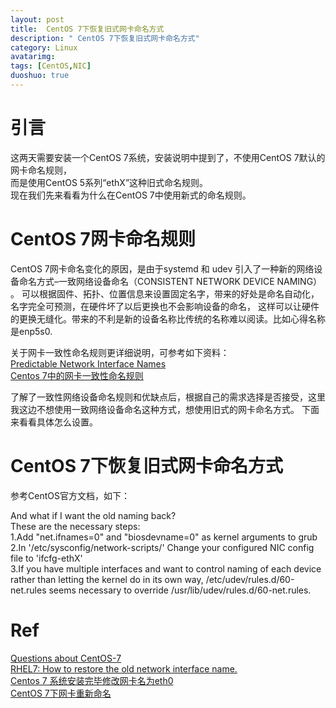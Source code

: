 ```yaml
---
layout: post
title:  CentOS 7下恢复旧式网卡命名方式
description: " CentOS 7下恢复旧式网卡命名方式"
category: Linux
avatarimg:
tags: [CentOS,NIC]
duoshuo: true
---
```


# 引言
这两天需要安装一个CentOS 7系统，安装说明中提到了，不使用CentOS 7默认的网卡命名规则，  
而是使用CentOS 5系列“ethX”这种旧式命名规则。  
现在我们先来看看为什么在CentOS 7中使用新式的命名规则。

# CentOS 7网卡命名规则
> 
CentOS 7网卡命名变化的原因，是由于systemd 和 udev 引入了一种新的网络设备命名方式–一致网络设备命名（CONSISTENT NETWORK DEVICE NAMING） 。
可以根据固件、拓扑、位置信息来设置固定名字，带来的好处是命名自动化，名字完全可预测，在硬件坏了以后更换也不会影响设备的命名，
这样可以让硬件的更换无缝化。带来的不利是新的设备名称比传统的名称难以阅读。比如心得名称是enp5s0.

关于网卡一致性命名规则更详细说明，可参考如下资料：  
[Predictable Network Interface Names](https://www.freedesktop.org/wiki/Software/systemd/PredictableNetworkInterfaceNames/)  
[Centos 7中的网卡一致性命名规则 ](http://blog.sina.com.cn/s/blog_704836f40102w36n.html)  

了解了一致性网络设备命名规则和优缺点后，根据自己的需求选择是否接受，这里我这边不想使用一致网络设备命名这种方式，想使用旧式的网卡命名方式。
下面来看看具体怎么设置。  

# CentOS 7下恢复旧式网卡命名方式

参考CentOS官方文档，如下：  

> 
And what if I want the old naming back?  
These are the necessary steps:  
1.Add "net.ifnames=0" and "biosdevname=0" as kernel arguments to grub  
2.In '/etc/sysconfig/network-scripts/' Change your configured NIC config file to 'ifcfg-ethX'  
3.If you have multiple interfaces and want to control naming of each device rather than letting the kernel do in its own way, 
/etc/udev/rules.d/60-net.rules seems necessary to override /usr/lib/udev/rules.d/60-net.rules.

# Ref
[Questions about CentOS-7](https://wiki.centos.org/FAQ/CentOS7#head-31ebc6642958a0df12304d6aab9a49034a3b7802)  
[RHEL7: How to restore the old network interface name.](https://www.certdepot.net/rhel7-restore-old-network-interface-name/)  
[Centos 7 系统安装完毕修改网卡名为eth0](http://jingyan.baidu.com/article/7f41ecec1b022e593d095c1e.html)  
[CentOS 7下网卡重新命名](http://www.linuxidc.com/Linux/2014-07/104537.htm)  





